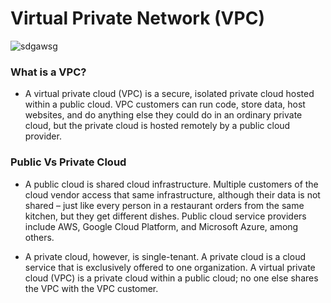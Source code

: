 # Virtual Private Network (VPC)

![sdgawsg](https://user-images.githubusercontent.com/110179866/187456973-94f9c503-332a-4ca7-b409-49a46cb734e7.jpeg)


### What is a VPC?

- A virtual private cloud (VPC) is a secure, isolated private cloud hosted within a public cloud. VPC customers can run code, store data, host websites, and do anything else they could do in an ordinary private cloud, but the private cloud is hosted remotely by a public cloud provider.


### Public Vs Private Cloud

- A public cloud is shared cloud infrastructure. Multiple customers of the cloud vendor access that same infrastructure, although their data is not shared – just like every person in a restaurant orders from the same kitchen, but they get different dishes. Public cloud service providers include AWS, Google Cloud Platform, and Microsoft Azure, among others.

- A private cloud, however, is single-tenant. A private cloud is a cloud service that is exclusively offered to one organization. A virtual private cloud (VPC) is a private cloud within a public cloud; no one else shares the VPC with the VPC customer.
